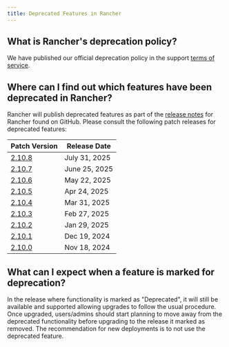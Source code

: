 ```yaml
---
title: Deprecated Features in Rancher
---
```


<head>
  <link rel="canonical" href="https://ranchermanager.docs.rancher.com/faq/deprecated-features"/>
</head>

## What is Rancher's deprecation policy?

We have published our official deprecation policy in the support [terms of service](https://rancher.com/support-maintenance-terms).

## Where can I find out which features have been deprecated in Rancher?

Rancher will publish deprecated features as part of the [release notes](https://github.com/rancher/rancher/releases) for Rancher found on GitHub. Please consult the following patch releases for deprecated features:

| Patch Version |  Release Date |
|---------------|---------------|
| [2.10.8](https://github.com/rancher/rancher/releases/tag/v2.10.8) | July 31, 2025 |
| [2.10.7](https://github.com/rancher/rancher/releases/tag/v2.10.7) | June 25, 2025 |
| [2.10.6](https://github.com/rancher/rancher/releases/tag/v2.10.6) | May 22, 2025 |
| [2.10.5](https://github.com/rancher/rancher/releases/tag/v2.10.5) | Apr 24, 2025 |
| [2.10.4](https://github.com/rancher/rancher/releases/tag/v2.10.4) | Mar 31, 2025 |
| [2.10.3](https://github.com/rancher/rancher/releases/tag/v2.10.3) | Feb 27, 2025 |
| [2.10.2](https://github.com/rancher/rancher/releases/tag/v2.10.2) | Jan 29, 2025 |
| [2.10.1](https://github.com/rancher/rancher/releases/tag/v2.10.1) | Dec 19, 2024 |
| [2.10.0](https://github.com/rancher/rancher/releases/tag/v2.10.0) | Nov 18, 2024 |

## What can I expect when a feature is marked for deprecation?

In the release where functionality is marked as "Deprecated", it will still be available and supported allowing upgrades to follow the usual procedure. Once upgraded, users/admins should start planning to move away from the deprecated functionality before upgrading to the release it marked as removed. The recommendation for new deployments is to not use the deprecated feature.